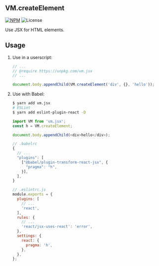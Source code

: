 VM.createElement
---

[![NPM](https://img.shields.io/npm/v/vm.jsx.svg)](https://npm.im/vm.jsx)
![License](https://img.shields.io/npm/l/vm.jsx.svg)

Use JSX for HTML elements.

Usage
---

1. Use in a userscript:

   ```js
   // ...
   // @require https://unpkg.com/vm.jsx
   // ...

   document.body.appendChild(VM.createElement('div', {}, 'hello'));
   ```

1. Use with Babel:

   ```sh
   $ yarn add vm.jsx
   # ESLint
   $ yarn add eslint-plugin-react -D
   ```

   ```js
   import VM from 'vm.jsx';
   const h = VM.createElement;

   document.body.appendChild(<div>hello</div>);
   ```

   ```js
   // .babelrc
   {
     // ...
     "plugins": [
       ["@babel/plugin-transform-react-jsx", {
         "pragma": "h",
       }],
     ],
   }
   ```

   ```js
   // .eslintrc.js
   module.exports = {
     plugins: [
       // ...
       'react',
     ],
     rules: {
       // ...
       'react/jsx-uses-react': 'error',
     },
     settings: {
       react: {
         pragma: 'h',
       },
     },
   };
   ```
